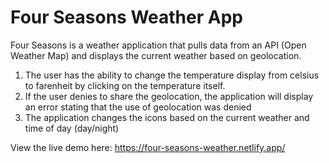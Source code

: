 # Four Seasons Weather App

Four Seasons is a weather application that pulls data from an API (Open Weather Map) and displays the current weather based on geolocation.

1. The user has the ability to change the temperature display from celsius to farenheit by clicking on the temperature itself.
2. If the user denies to share the geolocation, the application will display an error stating that the use of geolocation was denied
3. The application changes the icons based on the current weather and time of day (day/night)


View the live demo here: https://four-seasons-weather.netlify.app/
